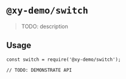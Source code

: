 # `@xy-demo/switch`

> TODO: description

## Usage

```
const switch = require('@xy-demo/switch');

// TODO: DEMONSTRATE API
```
